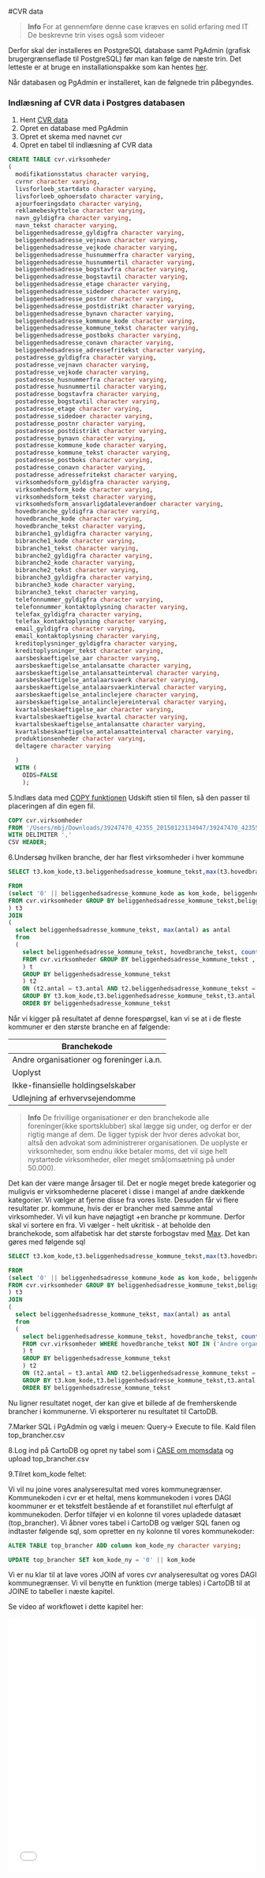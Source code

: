 #CVR data


> **Info**
For at gennemføre denne case kræves en solid erfaring med IT
De beskrevne trin vises også som videoer

Derfor skal der installeres en PostgreSQL database samt PgAdmin (grafisk brugergrænseflade til PostgreSQL) før man kan følge de næste trin.
Det letteste er at bruge en installationspakke som kan hentes [her](http://www.enterprisedb.com/products-services-training/pgdownload#windows).


Når databasen og PgAdmin er installeret, kan de følgnede trin påbegyndes.

### Indlæsning af CVR data i Postgres databasen


1. Hent [CVR data](https://dl.dropboxusercontent.com/u/4427221/39247470_42355_20150123134947.zip)
2. Opret en database med PgAdmin
3. Opret et skema med navnet cvr
4. Opret en tabel til indlæsning af CVR data


```sql
CREATE TABLE cvr.virksomheder
(
  modifikationsstatus character varying,
  cvrnr character varying,
  livsforloeb_startdato character varying,
  livsforloeb_ophoersdato character varying,
  ajourfoeringsdato character varying,
  reklamebeskyttelse character varying,
  navn_gyldigfra character varying,
  navn_tekst character varying,
  beliggenhedsadresse_gyldigfra character varying,
  beliggenhedsadresse_vejnavn character varying,
  beliggenhedsadresse_vejkode character varying,
  beliggenhedsadresse_husnummerfra character varying,
  beliggenhedsadresse_husnummertil character varying,
  beliggenhedsadresse_bogstavfra character varying,
  beliggenhedsadresse_bogstavtil character varying,
  beliggenhedsadresse_etage character varying,
  beliggenhedsadresse_sidedoer character varying,
  beliggenhedsadresse_postnr character varying,
  beliggenhedsadresse_postdistrikt character varying,
  beliggenhedsadresse_bynavn character varying,
  beliggenhedsadresse_kommune_kode character varying,
  beliggenhedsadresse_kommune_tekst character varying,
  beliggenhedsadresse_postboks character varying,
  beliggenhedsadresse_conavn character varying,
  beliggenhedsadresse_adressefritekst character varying,
  postadresse_gyldigfra character varying,
  postadresse_vejnavn character varying,
  postadresse_vejkode character varying,
  postadresse_husnummerfra character varying,
  postadresse_husnummertil character varying,
  postadresse_bogstavfra character varying,
  postadresse_bogstavtil character varying,
  postadresse_etage character varying,
  postadresse_sidedoer character varying,
  postadresse_postnr character varying,
  postadresse_postdistrikt character varying,
  postadresse_bynavn character varying,
  postadresse_kommune_kode character varying,
  postadresse_kommune_tekst character varying,
  postadresse_postboks character varying,
  postadresse_conavn character varying,
  postadresse_adressefritekst character varying,
  virksomhedsform_gyldigfra character varying,
  virksomhedsform_kode character varying,
  virksomhedsform_tekst character varying,
  virksomhedsform_ansvarligdataleverandoer character varying,
  hovedbranche_gyldigfra character varying,
  hovedbranche_kode character varying,
  hovedbranche_tekst character varying,
  bibranche1_gyldigfra character varying,
  bibranche1_kode character varying,
  bibranche1_tekst character varying,
  bibranche2_gyldigfra character varying,
  bibranche2_kode character varying,
  bibranche2_tekst character varying,
  bibranche3_gyldigfra character varying,
  bibranche3_kode character varying,
  bibranche3_tekst character varying,
  telefonnummer_gyldigfra character varying,
  telefonnummer_kontaktoplysning character varying,
  telefax_gyldigfra character varying,
  telefax_kontaktoplysning character varying,
  email_gyldigfra character varying,
  email_kontaktoplysning character varying,
  kreditoplysninger_gyldigfra character varying,
  kreditoplysninger_tekst character varying,
  aarsbeskaeftigelse_aar character varying,
  aarsbeskaeftigelse_antalansatte character varying,
  aarsbeskaeftigelse_antalansatteinterval character varying,
  aarsbeskaeftigelse_antalaarsvaerk character varying,
  aarsbeskaeftigelse_antalaarsvaerkinterval character varying,
  aarsbeskaeftigelse_antalinclejere character varying,
  aarsbeskaeftigelse_antalinclejereinterval character varying,
  kvartalsbeskaeftigelse_aar character varying,
  kvartalsbeskaeftigelse_kvartal character varying,
  kvartalsbeskaeftigelse_antalansatte character varying,
  kvartalsbeskaeftigelse_antalansatteinterval character varying,
  produktionsenheder character varying,
  deltagere character varying

  )
  WITH (
    OIDS=FALSE
    );
```

5.Indlæs data med [COPY funktionen](http://www.postgresql.org/docs/9.4/static/sql-copy.html)
Udskift stien til filen, så den passer til placeringen af din egen fil.
```sql
COPY cvr.virksomheder
FROM '/Users/mbj/Downloads/39247470_42355_20150123134947/39247470_42355_20150123134947_VIRKSOMHEDER.csv'
WITH DELIMITER ','
CSV HEADER;
```

6.Undersøg hvilken branche, der har flest virksomheder i hver kommune

```sql
SELECT t3.kom_kode,t3.beliggenhedsadresse_kommune_tekst,max(t3.hovedbranche_tekst),t3.antal

FROM
(select '0' || beliggenhedsadresse_kommune_kode as kom_kode, beliggenhedsadresse_kommune_tekst, hovedbranche_tekst, count(1) as antal
FROM cvr.virksomheder GROUP BY beliggenhedsadresse_kommune_tekst,beliggenhedsadresse_kommune_kode, hovedbranche_tekst
) t3
JOIN
(
  select beliggenhedsadresse_kommune_tekst, max(antal) as antal
  from
  (
    select beliggenhedsadresse_kommune_tekst, hovedbranche_tekst, count(1) as antal
    FROM cvr.virksomheder GROUP BY beliggenhedsadresse_kommune_tekst , hovedbranche_tekst
    ) t
    GROUP BY beliggenhedsadresse_kommune_tekst
    ) t2
    ON (t2.antal = t3.antal AND t2.beliggenhedsadresse_kommune_tekst = t3.beliggenhedsadresse_kommune_tekst)
    GROUP BY t3.kom_kode,t3.beliggenhedsadresse_kommune_tekst,t3.antal
    ORDER BY beliggenhedsadresse_kommune_tekst
```

Når vi kigger på resultatet af denne forespørgsel, kan vi se at i de fleste kommuner er den største branche en af følgende:

|Branchekode|
|--------------|
|Andre organisationer og foreninger i.a.n.|
|Uoplyst|
|Ikke-finansielle holdingselskaber|
|Udlejning af erhvervsejendomme|

> **Info**
De frivillige organisationer er den branchekode alle foreninger(ikke sportsklubber) skal lægge sig under, og derfor er der rigtig mange af dem. De ligger typisk der hvor deres advokat bor, altså den advokat som administrerer organisationen. De uoplyste er virksomheder, som endnu ikke betaler moms, det vil sige helt nystartede virksomheder, eller meget små(omsætning på under 50.000).

Det kan der være mange årsager til. Det er nogle meget brede kategorier og muligvis er virksomhederne placeret i disse i mangel af andre dækkende kategorier. Vi vælger at fjerne disse fra vores liste. Desuden får vi flere resultater pr. kommune, hvis der er brancher med samme antal virksomheder. Vi vil kun have nøjagtigt +en branche pr kommune. Derfor skal vi sortere en fra. Vi vælger - helt ukritisk - at beholde den branchekode, som alfabetisk har det største forbogstav med [Max](http://www.postgresql.org/docs/9.4/static/functions-aggregate.html). Det kan gøres med følgende sql


```sql
SELECT t3.kom_kode,t3.beliggenhedsadresse_kommune_tekst,max(t3.hovedbranche_tekst),t3.antal

FROM
(select '0' || beliggenhedsadresse_kommune_kode as kom_kode, beliggenhedsadresse_kommune_tekst, hovedbranche_tekst, count(1) as antal
FROM cvr.virksomheder GROUP BY beliggenhedsadresse_kommune_tekst,beliggenhedsadresse_kommune_kode, hovedbranche_tekst
) t3
JOIN
(
  select beliggenhedsadresse_kommune_tekst, max(antal) as antal
  from
  (
    select beliggenhedsadresse_kommune_tekst, hovedbranche_tekst, count(1) as antal
    FROM cvr.virksomheder WHERE hovedbranche_tekst NOT IN ('Andre organisationer og foreninger i.a.n.','Uoplyst','Ikke-finansielle holdingselskaber','Udlejning af erhvervsejendomme') group by beliggenhedsadresse_kommune_tekst , hovedbranche_tekst
    ) t
    GROUP BY beliggenhedsadresse_kommune_tekst
    ) t2
    ON (t2.antal = t3.antal AND t2.beliggenhedsadresse_kommune_tekst = t3.beliggenhedsadresse_kommune_tekst)
    GROUP BY t3.kom_kode,t3.beliggenhedsadresse_kommune_tekst,t3.antal
    ORDER BY beliggenhedsadresse_kommune_tekst
```
Nu ligner resultatet noget, der kan give et billede af de fremherskende brancher i kommunerne. Vi eksporterer nu resultatet til CartoDB.

7.Marker SQL i PgAdmin og vælg i meuen: Query-> Execute to file. Kald filen top_brancher.csv

8.Log ind på CartoDB og opret ny tabel som i [CASE om momsdata](http://virkdata.gitbooks.io/open-data-school/content/cases/moms/data.html) og upload top_brancher.csv

9.Tilret kom_kode feltet:

Vi vil nu joine vores analyseresultat med vores kommunegrænser. Kommunekoden i cvr er et heltal, mens kommunekoden i vores DAGI koommuner er et tekstfelt bestående af et foranstillet nul efterfulgt af kommunekoden.
Derfor tilføjer vi en kolonne til vores upladede datasæt (top_brancher). Vi åbner vores tabel i CartoDB og vælger SQL fanen og indtaster følgende sql, som opretter en ny kolonne til vores kommunekoder:


```sql
ALTER TABLE top_brancher ADD column kom_kode_ny character varying;

UPDATE top_brancher SET kom_kode_ny = '0' || kom_kode
```

Vi er nu klar til at lave vores JOIN af vores cvr analyseresultat og vores DAGI kommunegrænser. Vi vil benytte en funktion (merge tables) i CartoDB til at JOINE to tabeller i næste kapitel.


Se video af workflowet i dette kapitel her:

<iframe width="100%" height="515" src="//www.youtube.com/embed/D0XihcfNja8" frameborder="0" allowfullscreen></iframe>
